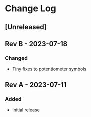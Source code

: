# Change Log

## [Unreleased]

## Rev B - 2023-07-18

### Changed

- Tiny fixes to potentiometer symbols

## Rev A - 2023-07-11

### Added

- Initial release
